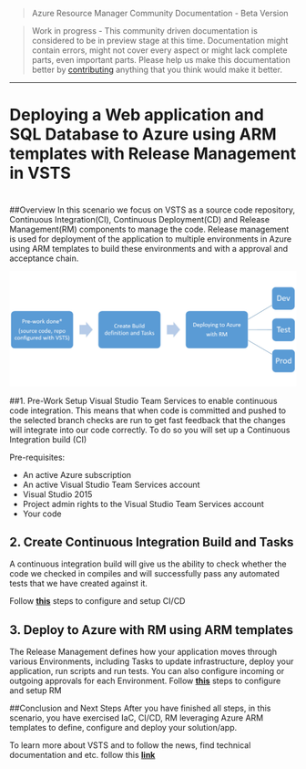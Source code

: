 > Azure Resource Manager Community Documentation - Beta Version

> Work in progress - This community driven documentation is considered to be in preview stage at this time. Documentation might contain errors, might not cover every aspect or might lack complete parts, even important parts. Please help us make this documentation better by [contributing](CONTRIBUTING.md) anything that you think would make it better.


---

# Deploying a Web application and SQL Database to Azure using ARM templates with Release Management in VSTS
#

##Overview
In this scenario we focus on VSTS as a source code repository, Continuous Integration(CI), Continuous Deployment(CD) and Release Management(RM) components to manage the code. Release management is used for deployment of the application to multiple environments in Azure using ARM templates to build these environments and with a approval and acceptance chain.

![Deploying and Web app by using Build process](Images/Process-for-just-Build-RM.jpg)

##1. Pre-Work
Setup Visual Studio Team Services to enable continuous code integration. This means that when code is committed and pushed to the selected branch checks are run  to get fast feedback that the changes will integrate into our code correctly. To do so you will set up a Continuous Integration build (CI)
 
Pre-requisites:

- An active Azure subscription
- An active Visual Studio Team Services account
- Visual Studio 2015
- Project admin rights to the Visual Studio Team Services account
- Your code

## 2. Create Continuous Integration Build and Tasks
A continuous integration build will give us the ability to check whether the code
we checked in compiles and will successfully pass any automated tests that we
have created against it.

Follow [**this**](https://github.com/Microsoft/PartsUnlimited/blob/hands-on-labs/docs/HOL_PartsUnlimited_WebSite_Continuous_Integration/HOL_PartsUnlimited_WebSite_Continuous_Integration_with_Visual_Studio_Online_Build.md)  steps to configure and setup CI/CD

## 3. Deploy to Azure with RM using ARM templates
The Release Management defines how your application moves through various Environments, including Tasks to update infrastructure, deploy your application, run scripts and run tests. You can also configure incoming or outgoing approvals for each Environment. Follow [**this**](https://github.com/Microsoft/PartsUnlimited/blob/hands-on-labs/docs/HOL_PartsUnlimited_WebSite_Continuous_Deployment/HOL_Continuous_Deployment_Release_Management.md#2-modify-the-ci-build-to-include-the-arm-templates)  steps to configure and setup RM


##Conclusion and Next Steps
After you have finished all steps, in this scenario, you have exercised IaC, CI/CD, RM leveraging Azure ARM templates to define, configure and deploy your solution/app.
  
To learn more about VSTS and to follow the news, find technical documentation and etc. follow this [**link**](https://azure.microsoft.com/en-us/services/visual-studio-team-services/)












